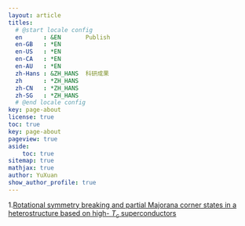 ```yaml
---
layout: article
titles:
  # @start locale config
  en      : &EN       Publish
  en-GB   : *EN
  en-US   : *EN
  en-CA   : *EN
  en-AU   : *EN
  zh-Hans : &ZH_HANS  科研成果
  zh      : *ZH_HANS
  zh-CN   : *ZH_HANS
  zh-SG   : *ZH_HANS
  # @end locale config
key: page-about
license: true
toc: true
key: page-about
pageview: true
aside:
    toc: true
sitemap: true
mathjax: true
author: YuXuan
show_author_profile: true
---
```


1.[Rotational symmetry breaking and partial Majorana corner states in a heterostructure based on high-
$T_c$ superconductors](https://journals.aps.org/prb/abstract/10.1103/PhysRevB.103.024517)

<!-- <div>{%- include extensions/netease-cloud-music.html id='413812448' -%}</div>
<div>{%- include extensions/netease-cloud-music.html id='500132554' -%}</div>

<div>{%- include extensions/slideshare.html id='u9L9zDsqEWNKE1' -%}</div>

<p><iframe src="//player.bilibili.com/player.html?aid=201792962&bvid=BV1Ah411o72A&cid=226367619&page=1" frameborder="no" scrolling="no" width="95%" height="600"> </iframe></p> -->